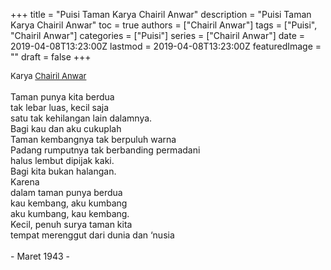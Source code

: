 +++
title = "Puisi Taman Karya Chairil Anwar"
description = "Puisi Taman Karya Chairil Anwar"
toc = true
authors = ["Chairil Anwar"]
tags = ["Puisi", "Chairil Anwar"]
categories = ["Puisi"]
series = ["Chairil Anwar"]
date = 2019-04-08T13:23:00Z
lastmod = 2019-04-08T13:23:00Z
featuredImage = ""
draft = false
+++

<div style="text-align: justify;">
<div style="font-size: small;">Karya <a href="/authors/chairil-anwar/" target="_blank">Chairil Anwar</a></div><br />
Taman punya kita berdua<br />tak lebar luas, kecil saja<br />satu tak kehilangan lain dalamnya.<br />Bagi kau dan aku cukuplah<br />Taman kembangnya tak berpuluh warna<br />Padang rumputnya tak berbanding permadani<br />halus lembut dipijak kaki.<br />Bagi kita bukan halangan.<br />Karena<br />dalam taman punya berdua<br />kau kembang, aku kumbang<br />aku kumbang, kau kembang.<br />Kecil, penuh surya taman kita<br />tempat merenggut dari dunia dan ‘nusia<br /><br />- Maret 1943 -</div>
